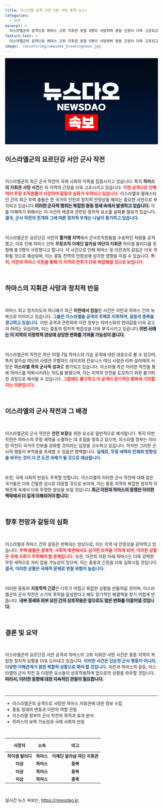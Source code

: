 ```yaml
---
title: 이스라엘 공격 서안 5명 사망 충격 뉴스!
categories:
  - 정치
excerpt: >
  이스라엘군의 공격으로 하마스 고위 지휘관 포함 5명이 사망하며 중동 긴장이 더욱 고조되고 있다. 이란과 하마스가 보복을 예고, 상황은 심각성을 더해가고 있다. 클릭해 자세히 알아보세요!
feature_text: >
  이스라엘군의 공격으로 하마스 고위 지휘관 포함 5명이 사망하며 중동 긴장이 더욱 고조되고 있다. 이란과 하마스가 보복을 예고, 상황은 심각성을 더해가고 있다. 클릭해 자세히 알아보세요!
image: '/assets/img/newsdao_breakingnews.jpg'
---
```


<p><img src="/assets/img/newsdao_breakingnews.jpg" alt="pcversion 속보" /></p>

<h2 data-ke-size="size26">이스라엘군의 요르단강 서안 군사 작전</h2>

<p data-ke-size="size16">&nbsp;</p>

<p>이스라엘군의 최근 군사 작전이 국제 사회의 이목을 집중시키고 있습니다. 특히 <strong>하마스의 지휘관 사망 사건</strong>은 이 지역의 긴장을 더욱 고조시키고 있습니다. <b><span style="color: #ee2323;">이번 공격으로 인해 여러 무장 조직원들이 사망하며 갈등의 심화가 우려되고 있습니다.</span></b> 이스라엘과 팔레스타인 간의 최근 무력 충돌은 한 국가의 안전과 정치적 안정성을 해치는 중요한 사안으로 부각되고 있습니다.<b><span style="background-color: #21538527;">이러한 군사적 행위는 복잡한 중동 정세 속에서 발생하고 있습니다.</span></b> 이를 이해하기 위해서는 이 사건의 배경과 관련된 정치적 요소를 살펴볼 필요가 있습니다.<b><span style="color: #1a5490;">결국, 군사 작전의 전개와 그에 따른 정치적 무게는 나날이 증가하고 있습니다.</span></b></p>

<p data-ke-size="size16">&nbsp;</p>

<p>이스라엘군은 요르단강 서안의 <strong>툴카렘 지역</strong>에서 군사조직원들을 수송하던 차량을 공격했고, 이로 인해 하마스 산하 <strong>무장조직 이제딘 알카삼 여단의 지휘관</strong> 하이셈 발리디를 포함해 총 5명이 사망했다고 합니다. 이 사건으로 인해 하마스 및 이란과의 갈등은 더욱 격화될 것으로 예상되며, 이는 중동 전역의 안정성에 심각한 영향을 미칠 수 있습니다. <b><span style="color: #ee2323;">특히, 이란의 하마스 지원을 통해 이 지역의 전투가 더욱 복잡해질 것으로 보입니다.</span></b> </p>

<p data-ke-size="size16">&nbsp;</p>

<h2 data-ke-size="size26">하마스의 지휘관 사망과 정치적 반응</h2>

<p data-ke-size="size16">&nbsp;</p>

<p>하마스 최고 정치지도자 하니예가 최근 <strong>이란에서 암살</strong>된 사건은 이란과 하마스 간의 보복으로 이어지고 있습니다. <b><span style="color: #1a5490;">그들은 이스라엘을 공격의 주체로 지목하며, 갈등의 증폭을 경고하고 있습니다.</span></b> 이번 공격과 관련하여 이란 정부는 하마스와의 연대감을 더욱 공고히 하려는 모습이며, 이는 중동의 정치적 복잡성을 더욱 부각시키고 있습니다.<b><span style="background-color: #21538527;">이번 사태는 이 지역의 지정학적 양상에 상당한 변화를 가져올 가능성이 큽니다.</span></b> </p>

<p data-ke-size="size16">&nbsp;</p>

<p>이스라엘군의 작전은 작년 10월 7일 하마스의 기습 공격에 대한 대응으로 볼 수 있으며, 특히 알카삼 여단의 사령관 무함마드 데이프와 칸유니스 여단 사령관 라파 살라메의 사망은 <strong>이스라엘 측의 군사적 성과</strong>로 평가되고 있습니다. 이스라엘 측은 이러한 작전을 통해 하마스를 약화시키려는 의도를 밝혔으며, 이는 지역의 안전을 도모하기 위한 불가피한 과정으로 해석될 수 있습니다. <b><span style="color: #ee2323;">그럼에도 불구하고 이 공격이 장기적인 평화에 기여할지는 의문입니다.</span></b></p>

<p data-ke-size="size16">&nbsp;</p>

<h2 data-ke-size="size26">이스라엘의 군사 작전과 그 배경</h2>

<p data-ke-size="size16">&nbsp;</p>

<p>이스라엘군의 군사 작전은 <strong>안전 보장</strong>을 위한 요소로 일반적으로 해석됩니다. 특히 이번 작전은 하마스의 무장 세력을 소멸하는 데 초점을 맞추고 있으며, 이스라엘 정부는 이러한 작전이 국가의 안보를 강화할 것이라는 입장을 고수하고 있습니다. 하지만 그러한 군사적 행동이 부작용을 초래할 수 있음은 명백합니다. <b><span style="color: #1a5490;">실제로, 무장 세력의 잔재와 방향성을 바꾸는 것이 더 큰 도전 과제가 될 것으로 예상됩니다.</span></b> </p>

<p data-ke-size="size16">&nbsp;</p>

<p>또한, 국제 사회의 반응도 주목할 만합니다. 이스라엘의 이러한 군사 작전에 대해 많은 국가들은 더욱 긴밀한 감시로 대응할 것으로 보이며, 이는 중동 지역의 복잡한 정치적 이해관계 속에서 더욱 뚜렷한 양상을 보일 것입니다.<b><span style="background-color: #21538527;">최근 이란과 하마스의 동맹은 이러한 맥락에서 더 깊게 이해되어야 합니다.</span></b></p>

<p data-ke-size="size16">&nbsp;</p>

<h2 data-ke-size="size26">향후 전망과 갈등의 심화</h2>

<p data-ke-size="size16">&nbsp;</p>

<p>이스라엘과 하마스 간의 갈등은 반복되는 양상으로, 이는 지역 내 안정성을 갉아먹고 있습니다. <b><span style="color: #ee2323;">무력 충돌은 경제적, 사회적 측면에서도 심각한 타격을 가하게 되며, 이러한 상황은 국제 사회가 주목해야 할 문제입니다.</span></b> 또한, 이란의 지원 아래 하마스는 더욱 강력한 무장 세력으로 자리 잡을 가능성이 있으며, 이는 중동의 긴장을 더욱 심화시킬 것입니다.<b><span style="color: #1a5490;">결국, 이러한 상황은 국제적 문제로 번질 위험이 높습니다.</span></b> </p>

<p data-ke-size="size16">&nbsp;</p>

<p>이러한 중동의 <strong>지정학적 긴장</strong>은 다루기 어렵고 복잡한 상황을 만들어갈 것이며, 이스라엘군의 군사 작전은 소기의 목적을 달성한다고 해도 장기적인 해결책을 찾기 어렵게 만듭니다. <b><span style="background-color: #21538527;">내부 정세와 외부 요인 간의 상호작용은 앞으로도 많은 변화를 이끌어낼 것입니다.</span></b></p>

<p data-ke-size="size16">&nbsp;</p>

<h2 data-ke-size="size26">결론 및 요약</h2>

<p data-ke-size="size16">&nbsp;</p>

<p>이스라엘군의 요르단강 서안 공격과 하마스의 고위 지휘관 사망 사건은 중동 지역의 복잡한 정치적 상황을 더욱 드러내고 있습니다. <b><span style="color: #1a5490;">이러한 사건은 단순한 군사 행동이 아니라, 다양한 이해관계가 얽힌 복합적 상황으로 봐야 할 것입니다.</span></b> 이란과 하마스의 갈등, 이스라엘의 군사 작전 등 다양한 요소들이 상호작용하며 앞으로의 상황을 좌우할 것입니다. <b><span style="background-color: #21538527;">따라서, 이러한 동향에 대한 지속적인 관찰이 필요합니다.</span></b></p>

<p data-ke-size="size16">&nbsp;</p> 

<hr/>

<ul>
    <li>이스라엘군의 공격으로 사망한 하마스 지휘관에 대한 정보 수집</li>
    <li>중동 정세의 변동과 이란의 역할 관찰</li>
    <li>이스라엘 정부의 군사 작전의 목적과 효과 분석</li>
    <li>하마스의 보복 가능성과 국제 사회의 반응</li>
</ul>

<p data-ke-size="size16">&nbsp;</p>

<table style="width: 100%; border-collapse: collapse;">
    <thead>
        <tr>
            <th style="text-align: center; height: 37px;"><b>사망자</b></th>
            <th style="text-align: center; height: 37px;"><b>소속</b></th>
            <th style="text-align: center; height: 37px;"><b>비고</b></th>
        </tr>
    </thead>
    <tbody>
        <tr>
            <td style="text-align: center; height: 17px;"><b>하이셈 발리디</b></td>
            <td style="text-align: center; height: 17px;"><b>하마스</b></td>
            <td style="text-align: center; height: 17px;"><b>이제딘 알카삼 여단 지휘관</b></td>
        </tr>
        <tr>
            <td style="text-align: center; height: 17px;"><b>미상</b></td>
            <td style="text-align: center; height: 17px;"><b>하마스</b></td>
            <td style="text-align: center; height: 17px;"><b>중복</b></td>
        </tr>
        <tr>
            <td style="text-align: center; height: 17px;"><b>미상</b></td>
            <td style="text-align: center; height: 17px;"><b>하마스</b></td>
            <td style="text-align: center; height: 17px;"><b>중복</b></td>
        </tr>
        <tr>
            <td style="text-align: center; height: 17px;"><b>미상</b></td>
            <td style="text-align: center; height: 17px;"><b>하마스</b></td>
            <td style="text-align: center; height: 17px;"><b>중복</b></td>
        </tr>
    </tbody>
</table>

<p data-ke-size="size16">&nbsp;</p>
실시간 뉴스 속보는, <a href="https://newsdao.kr" rel="dofollow">https://newsdao.kr</a>



